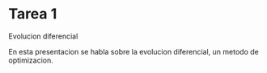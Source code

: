# Tarea 1

Evolucion diferencial

En esta presentacion se habla sobre la evolucion diferencial, un metodo de optimizacion.
